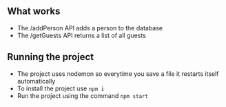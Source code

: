 ## What works

* The /addPerson API adds a person to the database
* The /getGuests API returns a list of all guests

## Running the project

* The project uses nodemon so everytime you save a file it restarts itself automatically
* To install the project use `npm i`
* Run the project using the command `npm start`